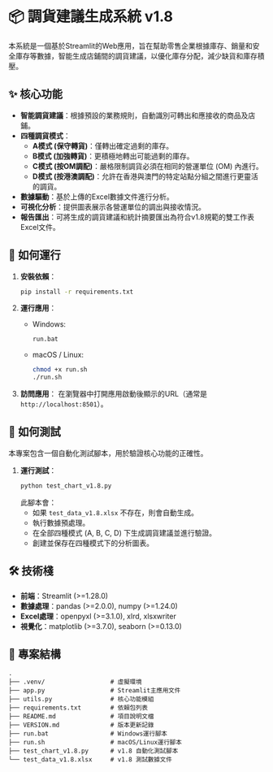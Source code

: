 # 📦 調貨建議生成系統 v1.8

本系統是一個基於Streamlit的Web應用，旨在幫助零售企業根據庫存、銷量和安全庫存等數據，智能生成店鋪間的調貨建議，以優化庫存分配，減少缺貨和庫存積壓。

## ✨ 核心功能

- **智能調貨建議**：根據預設的業務規則，自動識別可轉出和應接收的商品及店鋪。
- **四種調貨模式**：
    - **A模式 (保守轉貨)**：僅轉出確定過剩的庫存。
    - **B模式 (加強轉貨)**：更積極地轉出可能過剩的庫存。
    - **C模式 (按OM調配)**：嚴格限制調貨必須在相同的營運單位 (OM) 內進行。
    - **D模式 (按港澳調配)**：允許在香港與澳門的特定站點分組之間進行更靈活的調貨。
- **數據驅動**：基於上傳的Excel數據文件進行分析。
- **可視化分析**：提供圖表展示各營運單位的調出與接收情況。
- **報告匯出**：可將生成的調貨建議和統計摘要匯出為符合v1.8規範的雙工作表Excel文件。

## 🚀 如何運行

1.  **安裝依賴**：
    ```bash
    pip install -r requirements.txt
    ```

2.  **運行應用**：
    - Windows:
      ```bash
      run.bat
      ```
    - macOS / Linux:
      ```bash
      chmod +x run.sh
      ./run.sh
      ```

3.  **訪問應用**：
    在瀏覽器中打開應用啟動後顯示的URL（通常是 `http://localhost:8501`）。

## 🧪 如何測試

本專案包含一個自動化測試腳本，用於驗證核心功能的正確性。

1.  **運行測試**：
    ```bash
    python test_chart_v1.8.py
    ```
    此腳本會：
    - 如果 `test_data_v1.8.xlsx` 不存在，則會自動生成。
    - 執行數據預處理。
    - 在全部四種模式 (A, B, C, D) 下生成調貨建議並進行驗證。
    - 創建並保存在四種模式下的分析圖表。

## 🛠️ 技術棧

- **前端**：Streamlit (>=1.28.0)
- **數據處理**：pandas (>=2.0.0), numpy (>=1.24.0)
- **Excel處理**：openpyxl (>=3.1.0), xlrd, xlsxwriter
- **視覺化**：matplotlib (>=3.7.0), seaborn (>=0.13.0)

## 📁 專案結構

```
.
├── .venv/                  # 虛擬環境
├── app.py                  # Streamlit主應用文件
├── utils.py                # 核心功能模組
├── requirements.txt        # 依賴包列表
├── README.md               # 項目說明文檔
├── VERSION.md              # 版本更新記錄
├── run.bat                 # Windows運行腳本
├── run.sh                  # macOS/Linux運行腳本
├── test_chart_v1.8.py      # v1.8 自動化測試腳本
└── test_data_v1.8.xlsx     # v1.8 測試數據文件
```